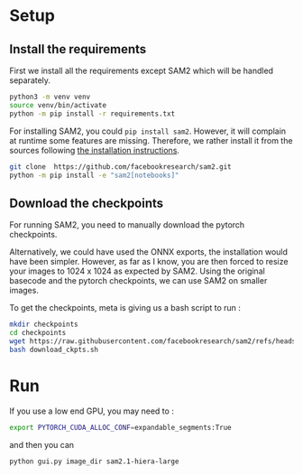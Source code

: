 # Setup

## Install the requirements

First we install all the requirements except SAM2 which will be handled
separately.

```bash
python3 -m venv venv
source venv/bin/activate
python -m pip install -r requirements.txt
```

For installing SAM2, you could `pip install sam2`. However, it will complain at
runtime some features are missing. Therefore, we rather install it from the
sources following [the installation instructions](https://github.com/facebookresearch/sam2/blob/main/INSTALL.md).

```bash
git clone  https://github.com/facebookresearch/sam2.git
python -m pip install -e "sam2[notebooks]"
```

## Download the checkpoints 

For running SAM2, you need to manually download the pytorch checkpoints.

Alternatively, we could have used the ONNX exports, the installation would have
been simpler. However, as far as I know, you are then forced to resize your
images to 1024 x 1024 as expected by SAM2. Using the original basecode and the
pytorch checkpoints, we can use SAM2 on smaller images.

To get the checkpoints, meta is giving us a bash script to run :

```bash
mkdir checkpoints
cd checkpoints
wget https://raw.githubusercontent.com/facebookresearch/sam2/refs/heads/main/checkpoints/download_ckpts.sh
bash download_ckpts.sh
```


# Run

If you use a low end GPU, you may need to :

```bash
export PYTORCH_CUDA_ALLOC_CONF=expandable_segments:True
```

and then you can 

```bash
python gui.py image_dir sam2.1-hiera-large
```
